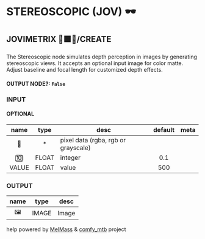 # STEREOSCOPIC (JOV) 🕶️

## JOVIMETRIX 🔺🟩🔵/CREATE

The Stereoscopic node simulates depth perception in images by generating stereoscopic views. It accepts an optional input image for color matte. Adjust baseline and focal length for customized depth effects.

#### OUTPUT NODE?: `False`

### INPUT

#### OPTIONAL

name|type|desc|default|meta
:---:|:---:|---|:---:|---
👾| * | pixel data (rgba, rgb or grayscale) |  | 
🔟| FLOAT | integer | 0.1 | 
VALUE| FLOAT | value | 500 | 

### OUTPUT

name|type|desc
:---:|:---:|---
🖼️| IMAGE | Image 

help powered by [MelMass](https://github.com/melMass) & [comfy_mtb](https://github.com/melMass/comfy_mtb) project